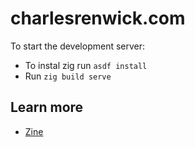 # charlesrenwick.com

To start the development server:

  * To instal zig run `asdf install`
  * Run `zig build serve`

## Learn more

  * [Zine](https://zine-ssg.io/)
